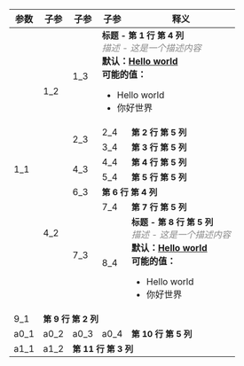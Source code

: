 <table style="width:100%">
<thead>
	<th>参数</th>
	<th>子参</th>
	<th>子参</th>
	<th>子参</th>
	<th>释义</th>
</thead>
<tbody>
	<tr>
		<td rowspan="8">1_1</td>
		<td rowspan="3">1_2</td>
		<td>1_3</td>
		<td colspan="2"><strong style="font-size: 15px">标题 - 第 1 行 第 4 列</strong><br/> <em style="color: #888888">描述 - 这是一个描述内容</em><br/> <b>默认：<ins>Hello world</ins></b><br/> <b>可能的值：</b> <ul><li>Hello world</li><li>你好世界</li></ul></td>
	</tr>
	<tr>
		<td rowspan="2">2_3</td>
		<td>2_4</td>
		<td><strong style="font-size: 15px">第 2 行 第 5 列</strong></td>
	</tr>
	<tr>
		<td>3_4</td>
		<td><strong style="font-size: 15px">第 3 行 第 5 列</strong></td>
	</tr>
	<tr>
		<td rowspan="5">4_2</td>
		<td rowspan="2">4_3</td>
		<td>4_4</td>
		<td><strong style="font-size: 15px">第 4 行 第 5 列</strong></td>
	</tr>
	<tr>
		<td>5_4</td>
		<td><strong style="font-size: 15px">第 5 行 第 5 列</strong></td>
	</tr>
	<tr>
		<td>6_3</td>
		<td colspan="2"><strong style="font-size: 15px">第 6 行 第 4 列</strong></td>
	</tr>
	<tr>
		<td rowspan="2">7_3</td>
		<td>7_4</td>
		<td><strong style="font-size: 15px">第 7 行 第 5 列</strong></td>
	</tr>
	<tr>
		<td>8_4</td>
		<td><strong style="font-size: 15px">标题 - 第 8 行 第 5 列</strong><br/> <em style="color: #888888">描述 - 这是一个描述内容</em><br/> <b>默认：<ins>Hello world</ins></b><br/> <b>可能的值：</b> <ul><li>Hello world</li><li>你好世界</li></ul></td>
	</tr>
	<tr>
		<td>9_1</td>
		<td colspan="4"><strong style="font-size: 15px">第 9 行 第 2 列</strong></td>
	</tr>
	<tr>
		<td>a0_1</td>
		<td>a0_2</td>
		<td>a0_3</td>
		<td>a0_4</td>
		<td><strong style="font-size: 15px">第 10 行 第 5 列</strong></td>
	</tr>
	<tr>
		<td>a1_1</td>
		<td>a1_2</td>
		<td colspan="3"><strong style="font-size: 15px">第 11 行 第 3 列</strong></td>
	</tr>
</tbody>
</table>
